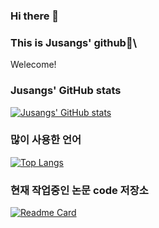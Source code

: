 ### Hi there 👋 
### This is Jusangs' github🦊\
Welecome!

### Jusangs' GitHub stats
[![Jusangs' GitHub stats](https://github-readme-stats.vercel.app/api?username=kjsang)](https://github.com/anuraghazra/github-readme-stats)

### 많이 사용한 언어
[![Top Langs](https://github-readme-stats.vercel.app/api/top-langs/?username=kjsang&layout=compact)](https://github.com/anuraghazra/github-readme-stats)


### 현재 작업중인 논문 code 저장소
[![Readme Card](https://github-readme-stats.vercel.app/api/pin/?username=kjsang&repo=discourse_rf)](https://github.com/anuraghazra/github-readme-stats)


<!--
**kjsang/kjsang** is a ✨ _special_ ✨ repository because its `README.md` (this file) appears on your GitHub profile.


Here are some ideas to get you started:

- 🔭 I’m currently working on ...
- 🌱 I’m currently learning ...
- 👯 I’m looking to collaborate on ...
- 🤔 I’m looking for help with ...
- 💬 Ask me about ...
- 📫 How to reach me: ...
- 😄 Pronouns: ...
- ⚡ Fun fact: ...
-->

